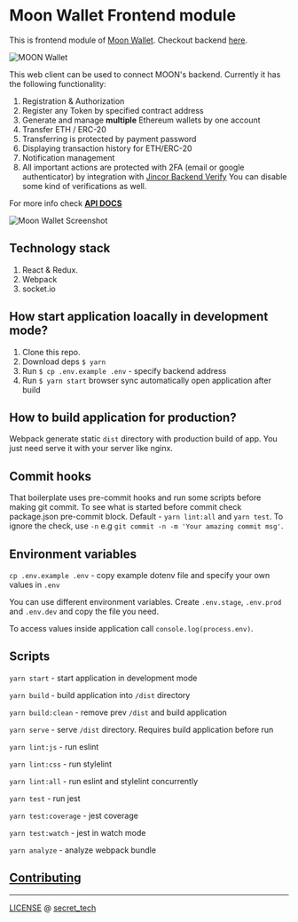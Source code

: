 # Moon Wallet Frontend module

This is frontend module of [Moon Wallet](https://moonwallet.tech/). Checkout backend [here](https://github.com/JincorTech/backend-token-wallets).

![MOON Wallet](https://monosnap.com/file/AWvzmQe6IvNezvjIhYwkSDWbiKB5en.png)

This web client can be used to connect MOON's backend. Currently it has the following functionality:

1. Registration & Authorization
1. Register any Token by specified contract address
1. Generate and manage **multiple** Ethereum wallets by one account
1. Transfer ETH / ERC-20 
1. Transferring is protected by payment password
1. Displaying transaction history for ETH/ERC-20
1. Notification management
1. All important actions are protected with 2FA (email or google authenticator) 
by integration with 
[Jincor Backend Verify](https://github.com/JincorTech/backend-verify) 
   You can disable some kind of verifications as well.

For more info check [**API DOCS**](https://jincortech.github.io/backend-token-wallets)

![Moon Wallet Screenshot](https://monosnap.com/file/ju7HjvPDg0csEeInRo11JrudDAJDc3.png)

## Technology stack

1. React & Redux.
1. Webpack
1. socket.io

## How start application loacally in development mode?

1. Clone this repo.
1. Download deps `$ yarn`
1. Run `$ cp .env.example .env` - specify backend address
1. Run `$ yarn start` browser sync automatically open application after build

## How to build application for production?

Webpack generate static `dist` directory with production build of app. You just need serve it with your server like nginx.

## Commit hooks

That boilerplate uses pre-commit hooks and run some scripts before making git commit. To see what is started before commit check package.json pre-commit block. Default - `yarn lint:all` and `yarn test`. To ignore the check, use `-n` e.g `git commit -n -m 'Your amazing commit msg'`.

## Environment variables

``cp .env.example .env`` - copy example dotenv file and specify your own values in `.env`

You can use different environment variables. Create `.env.stage`, `.env.prod` and `.env.dev` and copy the file you need.

To access values inside application call `console.log(process.env)`.

## Scripts

``yarn start`` - start application in development mode

``yarn build`` - build application into `/dist` directory

``yarn build:clean`` - remove prev `/dist` and build application

``yarn serve`` - serve `/dist` directory. Requires build application before run

``yarn lint:js`` - run eslint

``yarn lint:css`` - run stylelint

``yarn lint:all`` - run eslint and stylelint concurrently

``yarn test`` - run jest

``yarn test:coverage`` - jest coverage

``yarn test:watch`` - jest in watch mode

``yarn analyze`` - analyze webpack bundle

## [Contributing](https://github.com/JincorTech/frontend-moon-wallet/blob/develop/CONTRIBUTING.md)

______________________________

[LICENSE](https://github.com/JincorTech/frontend-moon-wallet/blob/develop/LICENSE) @ [secret_tech](http://secrettech.io/)

